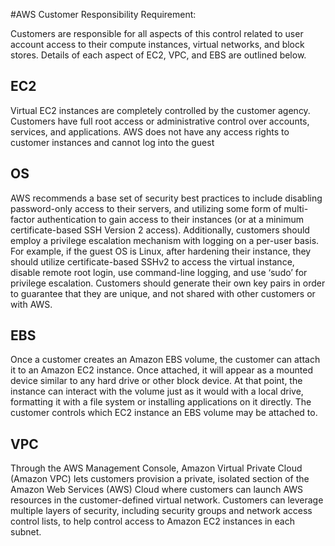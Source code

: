 #AWS Customer Responsibility Requirement:

Customers are responsible for all aspects of this control related to user account access to their compute instances, virtual networks, and block stores. Details of each aspect of EC2, VPC, and EBS are outlined below.

## EC2
Virtual EC2 instances are completely controlled by the customer agency. Customers have full root access or administrative control over accounts, services, and applications. AWS does not have any access rights to customer instances and cannot log into the guest

## OS
AWS recommends a base set of security best practices to include disabling password-only access to their servers, and utilizing some form of multi-factor authentication to gain access to their instances (or at a minimum certificate-based SSH Version 2 access).
Additionally, customers should employ a privilege escalation mechanism with logging on a per-user basis. For example, if the guest OS is Linux, after hardening their instance, they should utilize certificate-based SSHv2 to access the virtual instance, disable remote root login, use command-line logging, and use ‘sudo’ for privilege escalation.
Customers should generate their own key pairs in order to guarantee that they are unique, and not shared with other customers or with AWS.

## EBS
Once a customer creates an Amazon EBS volume, the customer can attach it to an Amazon EC2 instance. Once attached, it will appear as a mounted device similar to any hard drive or other block device. At that point, the instance can interact with the volume just as it would with a local drive, formatting it with a file system or installing applications on it directly. The customer controls which EC2 instance an EBS volume may be attached to.

## VPC
Through the AWS Management Console, Amazon Virtual Private Cloud (Amazon VPC) lets customers provision a private, isolated section of the Amazon Web Services (AWS) Cloud where customers can launch AWS resources in the customer-defined virtual network. Customers can leverage multiple layers of security, including security groups and network access control lists, to help control access to Amazon EC2 instances in each subnet.
